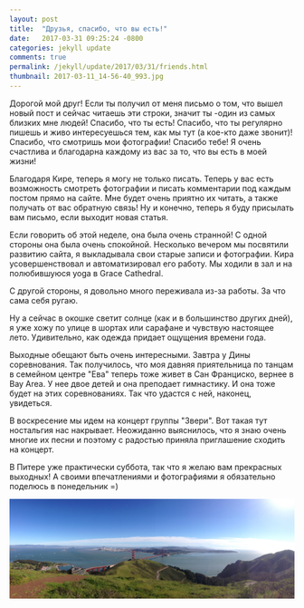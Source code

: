```yaml
---
layout: post
title:  "Друзья, спасибо, что вы есть!"
date:   2017-03-31 09:25:24 -0800
categories: jekyll update
comments: true
permalink: /jekyll/update/2017/03/31/friends.html
thumbnail: 2017-03-11_14-56-40_993.jpg
---
```


Дорогой мой друг!
Если ты получил от меня письмо о том, что вышел новый пост и сейчас читаешь эти строки, значит ты -один из самых близких мне людей!
Спасибо, что ты есть! Спасибо, что ты регулярно пишешь и живо интересуешься тем, как мы тут (а кое-кто даже звонит)! Спасибо, что смотришь мои фотографии! Спасибо тебе! Я очень счастлива и благодарна каждому из вас за то, что вы есть в моей жизни!
<!--separate-->

Благодаря Кире, теперь я могу не только писать. Теперь  у вас есть возможность смотреть фотографии и писать комментарии под каждым постом прямо на сайте. Мне будет очень приятно их читать, а также получать от вас обратную связь! Ну и конечно, теперь я буду присылать вам письмо, если выходит новая статья.

Если говорить об этой неделе, она была очень странной! С одной стороны она была очень спокойной. Несколько вечером мы посвятили развитию сайта, я выкладывала свои старые записи и фотографии. Кира усовершенствовал и автоматизировал его работу. Мы ходили в зал и на полюбившуюся yoga в Grace Cathedral.

С другой стороны, я довольно много переживала из-за работы. За что сама себя ругаю.

Ну а сейчас в окошке светит солнце (как и в большинство других дней), я уже хожу по улице в шортах или сарафане и чувствую настоящее лето. Удивительно, как одежда придает ощущения времени года.

Выходные обещают быть очень интересными. Завтра у Дины соревнования. Так получилось, что моя давняя приятельница по танцам в семейном центре "Ева" теперь тоже живет в Сан Франциско, вернее в Bay Area. У нее двое детей и она преподает гимнастику. И она тоже будет на этих соревнованиях. Так что удастся с ней, наконец, увидеться.

В воскресение мы идем на концерт группы "Звери". Вот такая тут ностальгия нас накрывает. Неожиданно выяснилось, что я знаю очень многие их песни и поэтому с радостью приняла приглашение сходить на концерт.

В Питере уже практически суббота, так что я желаю вам прекрасных выходных!
А своими впечатлениями и фотографиями я обязательно поделюсь в понедельник =)

![Golden Gate](/assets/images/posts/stories/2017-03-31-friends/2017-03-11_14-56-40_993.jpg)

